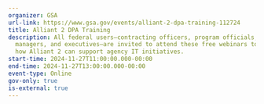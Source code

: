 ```yaml
---
organizer: GSA
url-link: https://www.gsa.gov/events/alliant-2-dpa-training-112724
title: Alliant 2 DPA Training
description: All federal users—contracting officers, program officials,
  managers, and executives—are invited to attend these free webinars to learn
  how Alliant 2 can support agency IT initiatives.
start-time: 2024-11-27T11:00:00.000-00:00
end-time: 2024-11-27T13:00:00.000-00:00
event-type: Online
gov-only: true
is-external: true
---
```


